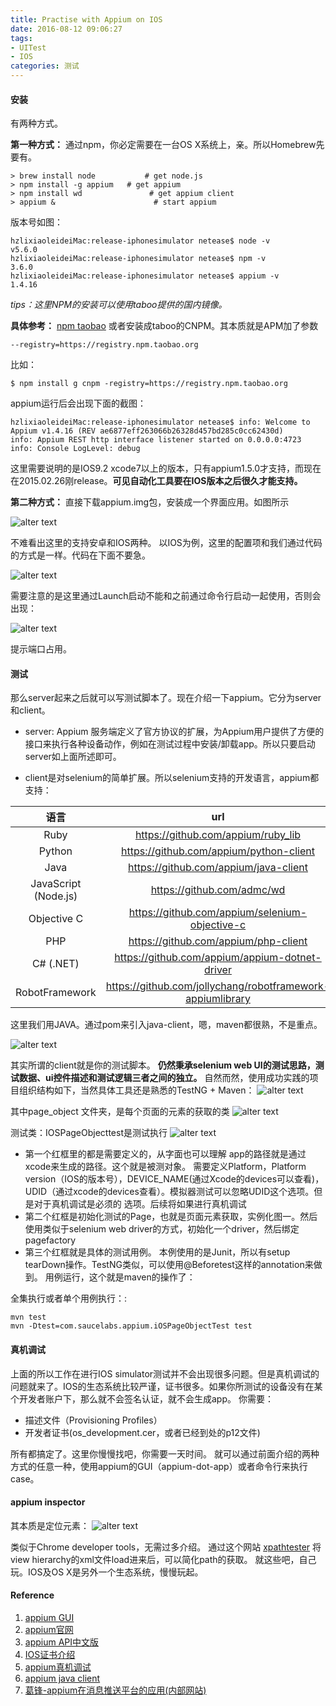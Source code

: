 ```yaml
---
title: Practise with Appium on IOS
date: 2016-08-12 09:06:27
tags: 
- UITest
- IOS
categories: 测试
---
```

#### 安装
有两种方式。

**第一种方式：**
通过npm，你必定需要在一台OS X系统上，亲。所以Homebrew先要有。

```shell
> brew install node           # get node.js
> npm install -g appium   # get appium
> npm install wd               # get appium client
> appium &                      # start appium
```
版本号如图：

```shell
hzlixiaoleideiMac:release-iphonesimulator netease$ node -v
v5.6.0
hzlixiaoleideiMac:release-iphonesimulator netease$ npm -v
3.6.0
hzlixiaoleideiMac:release-iphonesimulator netease$ appium -v
1.4.16
```

*tips：这里NPM的安装可以使用taboo提供的国内镜像。*

**具体参考：**
[npm taobao](https://npm.taobao.org/)
或者安装成taboo的CNPM。其本质就是APM加了参数

```shell
--registry=https://registry.npm.taobao.org
```
比如：

```shell
$ npm install g cnpm -registry=https://registry.npm.taobao.org
```

appium运行后会出现下面的截图：

```shell
hzlixiaoleideiMac:release-iphonesimulator netease$ info: Welcome to Appium v1.4.16 (REV ae6877eff263066b26328d457bd285c0cc62430d)
info: Appium REST http interface listener started on 0.0.0.0:4723
info: Console LogLevel: debug
```
这里需要说明的是IOS9.2 xcode7以上的版本，只有appium1.5.0才支持，而现在在2015.02.26刚release。**可见自动化工具要在IOS版本之后很久才能支持。**

**第二种方式：**
直接下载appium.img包，安装成一个界面应用。如图所示

![alter text](1.png)

不难看出这里的支持安卓和IOS两种。
以IOS为例，这里的配置项和我们通过代码的方式是一样。代码在下面不要急。

![alter text](2.png)

需要注意的是这里通过Launch启动不能和之前通过命令行启动一起使用，否则会出现：

![alter text](3.png)

提示端口占用。

#### 测试
那么server起来之后就可以写测试脚本了。现在介绍一下appium。它分为server和client。

- server: Appium 服务端定义了官方协议的扩展，为Appium用户提供了方便的接口来执行各种设备动作，例如在测试过程中安装/卸载app。所以只要启动server如上面所述即可。

- client是对selenium的简单扩展。所以selenium支持的开发语言，appium都支持：

|语言|url|
|:--:|:--:|
|Ruby|https://github.com/appium/ruby_lib|
|Python|https://github.com/appium/python-client|
|Java|https://github.com/appium/java-client|
|JavaScript (Node.js)|https://github.com/admc/wd|
|Objective C|https://github.com/appium/selenium-objective-c|
|PHP|https://github.com/appium/php-client|
|C# (.NET)|https://github.com/appium/appium-dotnet-driver|
|RobotFramework|https://github.com/jollychang/robotframework-appiumlibrary|

这里我们用JAVA。通过pom来引入java-client，嗯，maven都很熟，不是重点。

![alter text](4.png)

其实所谓的client就是你的测试脚本。
**仍然秉承selenium web UI的测试思路，测试数据、ui控件描述和测试逻辑三者之间的独立。**
自然而然，使用成功实践的项目组织结构如下，当然具体工具还是熟悉的TestNG + Maven：
![alter text](5.png)

其中page_object 文件夹，是每个页面的元素的获取的类
![alter text](6.png)

测试类：IOSPageObjecttest是测试执行
![alter text](7.png)

- 第一个红框里的都是需要定义的，从字面也可以理解
app的路径就是通过xcode来生成的路径。这个就是被测对象。
需要定义Platform，Platform version（IOS的版本号），DEVICE_NAME(通过Xcode的devices可以查看)，UDID（通过xcode的devices查看）。模拟器测试可以忽略UDID这个选项。但是对于真机调试是必须的
选项。后续将如果进行真机调试
- 第二个红框是初始化测试的Page，也就是页面元素获取，实例化图一。然后使用类似于selenium web driver的方式，初始化一个driver，然后绑定pagefactory
- 第三个红框就是具体的测试用例。
本例使用的是Junit，所以有setup  tearDown操作。TestNG类似，可以使用@Beforetest这样的annotation来做到。
用例运行，这个就是maven的操作了：

全集执行或者单个用例执行：:

```shell
mvn test
mvn -Dtest=com.saucelabs.appium.iOSPageObjectTest test
```

#### 真机调试
上面的所以工作在进行IOS simulator测试并不会出现很多问题。但是真机调试的问题就来了。IOS的生态系统比较严谨，证书很多。如果你所测试的设备没有在某个开发者账户下，那么就不会签名认证，就不会生成app。
你需要：

- 描述文件（Provisioning Profiles）
- 开发者证书(os_development.cer，或者已经到处的p12文件)

所有都搞定了。这里你慢慢找吧，你需要一天时间。
就可以通过前面介绍的两种方式的任意一种，使用appium的GUI（appium-dot-app）或者命令行来执行case。

#### appium inspector
其本质是定位元素：
![alter text](8.png)

类似于Chrome developer tools，无需过多介绍。
通过这个网站 [xpathtester](http://www.xpathtester.com/xpath )
将view hierarchy的xml文件load进来后，可以简化path的获取。
就这些吧，自己玩。IOS及OS X是另外一个生态系统，慢慢玩起。

#### Reference
1. [appium GUI](https://github.com/appium/appium-dot-apphttps://github.com/appium/appium-dot-app)
2. [appium官网](http://appium.io/http://appium.io/)
3. [appium API中文版](http://appium.io/slate/cn/master/?java#about-appium)
4. [IOS证书介绍](https://github.com/leecade/ios-dev-flow)
5. [appium真机调试](https://github.com/appium/appium/blob/master/docs/en/appium-setup/real-devices.mdhttps://github.com/appium/appium/blob/master/docs/en/appium-setup/real-devices.md)
6. [appium java client](https://github.com/appium/java-client)
7. [葛锋-appium在消息推送平台的应用(内部网站)](http://doc.hz.netease.com/pages/worddav/preview.action?fileName=%E8%91%9B%E9%94%8B-appium%E5%9C%A8%E6%B6%88%E6%81%AF%E6%8E%A8%E9%80%81%E5%B9%B3%E5%8F%B0%E7%9A%84%E5%BA%94%E7%94%A8.ppt&pageId=37660981)
